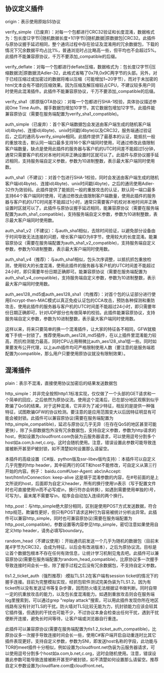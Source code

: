 协议定义插件
----------
origin：表示使用原始SS协议

verify_simple（已废弃）：对每一个包都进行CRC32验证和长度混淆，数据格式为：包长度(2字节)|随机数据长度+1(1字节)|随机数据|原数据包|CRC32。此插件与原协议握手延迟相同，整个通讯过程中存在验证及混淆用的冗余数据包，下载的情况下冗余数据平均占比1%，普通浏览时占比略高一些，但平均也不会超过5%。此插件不能兼容原协议，千万不要添加_compatible的后缀。

verify_deflate：对每一个包都进行deflate压缩，数据格式为：包长度(2字节)|压缩数据流|原数据流Adler-32，此格式省略了0x78,0x9C两字节的头部。另外，对于已经压缩过或加密过的数据将难以压缩（可能增加1~20字节），而对于未加密的html文本会有不错的压缩效果。因为压缩及解压缩较占CPU，不建议较多用户同时使用此混淆插件。此插件不能兼容原协议，千万不要添加_compatible的后缀。

verify_sha1（即原版OTA协议）：对每一个包都进行SHA-1校验，具体协议描述参阅One Time Auth，握手数据包增加10字节，其它数据包增加12字节。此插件能兼容原协议（需要在服务端配置为verify_sha1_compatible)。

auth_simple（已废弃）：首个客户端数据包会发送由客户端生成的随机客户端id(4byte)、连接id(4byte)、unix时间戳(4byte)以及CRC32，服务端通过验证后，之后的通讯与verify_simple相同。此插件提供了最基本的认证，能抵抗一般的重放攻击，默认同一端口最多支持16个客户端同时使用，可通过修改此值限制客户端数量，缺点是使用此插件的服务器与客户机的UTC时间差不能超过5分钟，通常只需要客户机校对本地时间并正确设置时区就可以了。此插件与原协议握手延迟相同，支持服务端自定义参数，参数为10进制整数，表示最大客户端同时使用数。

auth_sha1（不建议）：对首个包进行SHA-1校验，同时会发送由客户端生成的随机客户端id(4byte)、连接id(4byte)、unix时间戳(4byte)，之后的通讯使用Adler-32作为效验码。此插件提供了能抵抗一般的重放攻击的认证，默认同一端口最多支持64个客户端同时使用，可通过修改此值限制客户端数量，使用此插件的服务器与客户机的UTC时间差不能超过1小时，通常只需要客户机校对本地时间并正确设置时区就可以了。此插件与原协议握手延迟相同，能兼容原协议（需要在服务端配置为auth_sha1_compatible)，支持服务端自定义参数，参数为10进制整数，表示最大客户端同时使用数。

auth_sha1_v2（不建议）：与auth_sha1相似，去除时间验证，以避免部分设备由于时间导致无法连接的问题，增长客户端ID为8字节，使用较大的长度混淆。能兼容原协议（需要在服务端配置为auth_sha1_v2_compatible)，支持服务端自定义参数，参数为10进制整数，表示最大客户端同时使用数。

auth_sha1_v4（推荐）：与auth_sha1相似，包头次序调整，以抵抗抓包重放检测，使用较大的长度混淆，使用此插件的服务器与客户机的UTC时间差不能超过24小时，即只需要年份日期正确即可。能兼容原协议（需要在服务端配置为auth_sha1_v4_compatible)，支持服务端自定义参数，参数为10进制整数，表示最大客户端同时使用数。

auth_aes128_md5或auth_aes128_sha1（均推荐）：对首个包的认证部分进行使用Encrypt-then-MAC模式以真正免疫认证包的CCA攻击，预防各种探测和重防攻击，使用此插件的服务器与客户机的UTC时间差不能超过24小时，即只需要年份日期正确即可，针对UDP部分也有做简单的校验。此插件能兼容原协议，支持服务端自定义参数，参数为10进制整数，表示最大客户端同时使用数。

这样以来，将来只要简单的换一个混淆插件，让大家的特征各不相同，GFW就极难下手统一封锁了。推荐使用auth_aes128_md5插件，在以上插件里混淆能力较高，而抗检测能力最高，同时CPU占用稍微比auth_aes128_sha1低一些。同时如果要发布公开代理，以上auth插件均可严格限制使用人数（要注意的是服务端若配置为compatible，那么用户只要使用原协议就没有限制效果）。



混淆插件
-------
plain：表示不混淆，直接使用协议加密后的结果发送数据包

http_simple：并非完全按照http1.1标准实现，仅仅做了一个头部的GET请求和一个简单的回应，之后依然为原协议流。使用这个混淆后，已在部分地区观察到似乎欺骗了QoS的结果。对于这种混淆，它并非为了减少特征，相反的是提供一种强特征，试图欺骗GFW的协议检测。要注意的是应用范围变大以后因特征明显有可能会被封锁。此插件可以兼容原协议(需要在服务端配置为http_simple_compatible)，延迟与原协议几乎无异（在存在QoS的地区甚至可能更快），除了头部数据包外没有冗余数据包，支持自定义参数，参数为http请求的host，例如设置为cloudfront.com伪装为云服务器请求，可以使用逗号分割多个host如a.com,b.net,c.org，这时会随机使用。注意，错误设置此参数可能导致连接被断开甚至IP被封锁，如不清楚如何设置那么请留空。

本插件的高级设置（C#版、python版及ssr-libev版均支持）：本插件可以自定义几乎完整的http header，其中前两行的GET和host不能修改，可自定义从第三行开始的内容。例子：
baidu.com#User-Agent: abc\nAccept: text/html\nConnection: keep-alive
这是填于混淆参数的内容，在#号前面的是上文所说的host，后面即为自定义header，所有的换行使用\n表示（写于配置文件时也可直接使用\n而不必写成\n，换行符亦会转换），如遇到需要使用单独的\号，可写为\\，最末尾不需要写\n，程序会自动加入连续的两个换行。

http_post：与http_simple绝大部分相同，区别是使用POST方式发送数据，符合http规范，欺骗性更好，但只有POST请求这种行为容易被统计分析出异常。此插件可以兼容http_simple，同时也可兼容原协议(需要在服务端配置为http_post_compatible)，参数设置等内容参见http_simple，密切注意如果使用自定义http header，请务必填写boundary。

random_head（不建议使用）：开始通讯前发送一个几乎为随机的数据包（目前末尾4字节为CRC32，会成为特征，以后会有改进版本），之后为原协议流。目标是让首个数据包根本不存在任何有效信息，让统计学习机制见鬼去吧。此插件可以兼容原协议(需要在服务端配置为random_head_compatible)，比原协议多一次握手导致连接时间会长一些，除了握手过程之后没有冗余数据包，不支持自定义参数。

tls1.2_ticket_auth（强烈推荐）:模拟TLS1.2在客户端有session ticket的情况下的握手连接。目前为完整模拟实现，经抓包软件测试完美伪装为TLS1.2。因为有ticket所以没有发送证书等复杂步骤，因而防火墙无法根据证书做判断。同时自带一定的抗重放攻击的能力，以及包长度混淆能力。如遇到重放攻击则会在服务端log里搜索到，可以通过grep "replay attack"搜索，可以用此插件发现你所在地区线路有没有针对TLS的干扰。防火墙对TLS比较无能为力，抗封锁能力应该会较其它插件强，但遇到的干扰也可能不少，不过协议本身会检查出任何干扰，遇到干扰便断开连接，避免长时间等待，让客户端或浏览器自行重连。

此插件可以兼容原协议(需要在服务端配置为tls1.2_ticket_auth_compatible)，比原协议多一次握手导致连接时间会长一些，使用C#客户端开启自动重连时比其它插件表现更好。支持自定义参数，参数为SNI，即发送host名称的字段，此功能与TOR的meet插件十分相似，例如设置为cloudfront.net伪装为云服务器请求，可以使用逗号分割多个host如a.com,b.net,c.org，这时会随机使用。注意，错误设置此参数可能导致连接被断开甚至IP被封锁，如不清楚如何设置那么请留空。推荐自定义参数设置为cloudflare.com或cloudfront.net。